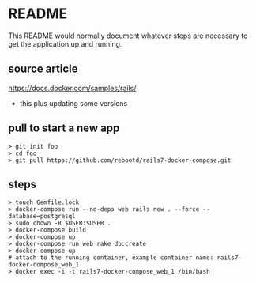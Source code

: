 # README

This README would normally document whatever steps are necessary to get the
application up and running.


## source article
https://docs.docker.com/samples/rails/
- this plus updating some versions

## pull to start a new app
```
> git init foo
> cd foo
> git pull https://github.com/rebootd/rails7-docker-compose.git
```


## steps
```
> touch Gemfile.lock
> docker-compose run --no-deps web rails new . --force --database=postgresql
> sudo chown -R $USER:$USER .
> docker-compose build
> docker-compose up
> docker-compose run web rake db:create
> docker-compose up
# attach to the running container, example container name: rails7-docker-compose_web_1
> docker exec -i -t rails7-docker-compose_web_1 /bin/bash
```
